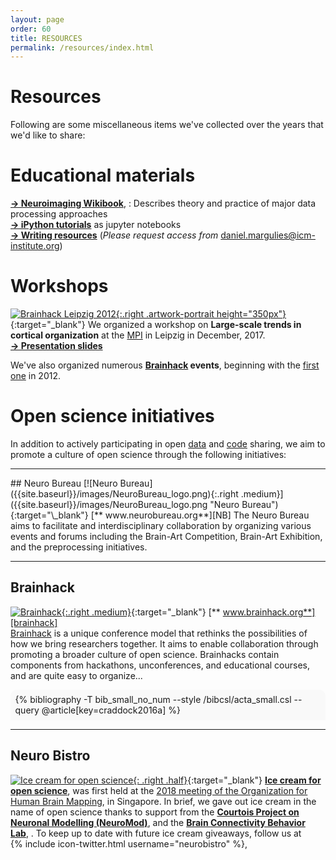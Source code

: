 ```yaml
---
layout: page
order: 60
title: RESOURCES
permalink: /resources/index.html
---
```


# Resources
Following are some miscellaneous items we've collected over the years that we'd like to share:  

# Educational materials
[**→ Neuroimaging Wikibook**][wikibook], : Describes theory and practice of major data processing approaches  
[**→ iPython tutorials**][ipython] as jupyter notebooks  
[**→ Writing resources**][writing] (*Please request access from* [<span class="line">daniel.margulies@</span><span class="line">icm-institute.org</span>](mailto:daniel.margulies@icm-institute.org))  

# Workshops
[![Brainhack Leipzig 2012]({{site.baseurl}}/thumbnails/brainhack_leipzig_2012.jpg){:.right .artwork-portrait height="350px"}]({{site.baseurl}}/images/brainhack_leipzig_2012.png "Brainhack Leipzig 2012"){:target="\_blank"}
We organized a workshop on **Large-scale trends in cortical organization** at the [MPI][MPI] in Leipzig in December, 2017.  
[**→ Presentation slides**](https://osf.io/2bcg5)  

We've also organized numerous **[Brainhack][brainhack] events**, beginning with the [first one](#brainhack) in 2012.  

# Open science initiatives <a name="open_sci_initiatives"></a>
In addition to actively participating in open [data][data] and [code][code] sharing, we aim to promote a culture of open science through the following initiatives:  

<hr class="style5">
## Neuro Bureau
[![Neuro Bureau]({{site.baseurl}}/images/NeuroBureau_logo.png){:.right .medium}]({{site.baseurl}}/images/NeuroBureau_logo.png "Neuro Bureau"){:target="\_blank"}
[**<i class="fa fa-external-link"></i> www.neurobureau.org**][NB]  
The Neuro Bureau aims to facilitate and interdisciplinary collaboration by organizing various events and forums including the Brain-Art Competition, Brain-Art Exhibition, and the preprocessing initiatives.
<hr class="style5">

## Brainhack <a name="brainhack"></a>
[![Brainhack]({{site.baseurl}}/thumbnails/brainhack_figure.png){:.right .medium}]({{site.baseurl}}/images/brainhack_figure.pdf "Brainhack"){:target="\_blank"}
[**<i class="fa fa-external-link"></i> www.brainhack.org**][brainhack]  
[Brainhack][brainhack] is a unique conference model that rethinks the possibilities of how we bring researchers together. It aims to enable collaboration through promoting a broader culture of open science. Brainhacks contain components from hackathons, unconferences, and educational courses, and are quite easy to organize...
<div style="background-color: #f9f9f9; padding: +1.5%; margin -1.5%; border-radius: 10px 10px 0px 0px;">{% bibliography -T bib_small_no_num --style /bibcsl/acta_small.csl --query @article[key=craddock2016a] %}</div>
<hr class="style5">

## Neuro Bistro
[![Ice cream for open science]({{site.baseurl}}/thumbnails/neurobistro_2018.jpg){: .right .half}]({{site.baseurl}}/images/neurobistro_2018.pdf "Ice cream for open science"){:target="\_blank"}
**[Ice cream for open science][neurobistro]**,  was first held at the [2018 meeting of the Organization for Human Brain Mapping][ohbm2018],  in Singapore. In brief, we gave out ice cream in the name of open science thanks to support from the **[Courtois Project on Neuronal Modelling (NeuroMod)][neuromod]**,  and the **[Brain Connectivity Behavior Lab][bcblab]**, . To keep up to date with future ice cream giveaways, follow us at  
{% include icon-twitter.html username="neurobistro" %},

[wikibook]: https://en.wikibooks.org/wiki/Neuroimaging_Data_Processing
[writing]: https://paper.dropbox.com/doc/Writing-resources--AN~zW_1kaGTciZAY~L8Sy5n~AQ-UWtWG7xpidCjItSa0GyHs
[ipython]: http://ipython.herokuapp.com
[MPI]: https://www.cbs.mpg.de/
[brainhack]: https://www.brainhack.org
[data]: {{site.baseurl}}/data/index.html
[code]: {{site.baseurl}}/code/index.html
[NB]: http://www.neurobureau.org
[neurobistro]: https://neurobistro.github.io
[ohbm2018]: https://www.humanbrainmapping.org/i4a/pages/index.cfm?pageid=3821
[neuromod]: https://simexp.github.io/lab-website/
[bcblab]: http://bcblab.com/BCB/Home/Home.html
